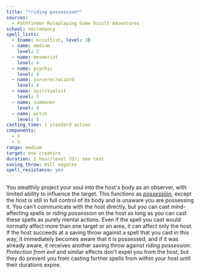 ```yaml
---
title: "*riding possession*"
sources:
  - Pathfinder Roleplaying Game Occult Adventures
school: necromancy
spell_lists:
  - {name: occultist, level: 3}
  - name: medium
    level: 2
  - name: mesmerist
    level: 4
  - name: psychic
    level: 4
  - name: sorcerer/wizard
    level: 4
  - name: spiritualist
    level: 3
  - name: summoner
    level: 4
  - name: witch
    level: 4
casting_time: 1 standard action
components:
  - V
  - S
range: medium
target: one creature
duration: 1 hour/level (D); see text
saving_throw: Will negates
spell_resistance: yes
---
```


You stealthily project your soul into the host's body as an observer, with limited ability to influence the target. This functions as [*possession*](/spells/possession/), except the host is still in full control of its body and is unaware you are possessing it. You can't communicate with the host directly, but you can cast mind-affecting spells or *riding possession* on the host as long as you can cast these spells as purely mental actions. Even if the spell you cast would normally affect more than one target or an area, it can affect only the host. If the host succeeds at a saving throw against a spell that you cast in this way, it immediately becomes aware that it is possessed, and if it was already aware, it receives another saving throw against *riding possession*. *Protection from evil* and similar effects don't expel you from the host, but they do prevent you from casting further spells from within your host until their durations expire.
